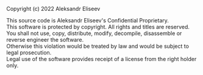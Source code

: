Copyright (c) 2022 Aleksandr Eliseev

This source code is Aleksandr Eliseev's Confidential Proprietary.  
This software is protected by copyright. All rights and titles are reserved.  
You shall not use, copy, distribute, modify, decompile, disassemble or reverse engineer the software.  
Otherwise this violation would be treated by law and would be subject to legal prosecution.  
Legal use of the software provides receipt of a license from the right holder only.
